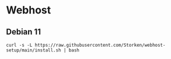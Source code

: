 # Webhost

## Debian 11
`curl -s -L https://raw.githubusercontent.com/Storken/webhost-setup/main/install.sh | bash`
